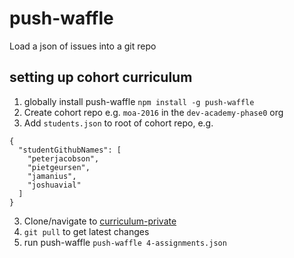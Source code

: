 # push-waffle
Load a json of issues into a git repo

## setting up cohort curriculum

1. globally install push-waffle `npm install -g push-waffle`
1. Create cohort repo e.g. `moa-2016` in the `dev-academy-phase0` org
2. Add `students.json` to root of cohort repo, e.g.
  ```
  {
    "studentGithubNames": [
      "peterjacobson",
      "pietgeursen",
      "jamanius",
      "joshuavial"
    ]
  }
  ```
3. Clone/navigate to [curriculum-private](https://github.com/dev-academy-phase0/curriculum-private)
4. `git pull` to get latest changes
5. run push-waffle `push-waffle 4-assignments.json`
